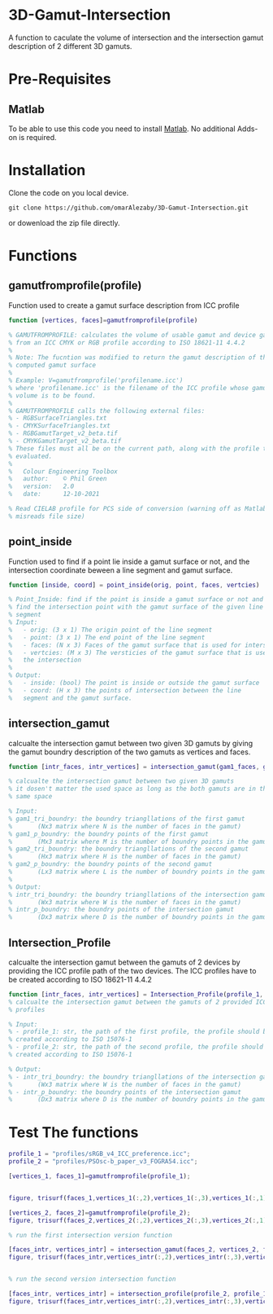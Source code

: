 # 3D-Gamut-Intersection
A function to caculate the volume of intersection and the intersection gamut description of 2 different 3D gamuts.


# Pre-Requisites
## Matlab
To be able to use this code you need to install [Matlab](https://se.mathworks.com/). No additional Adds-on is required.

# Installation
Clone the code on you local device.
```
git clone https://github.com/omarAlezaby/3D-Gamut-Intersection.git
```
or dowenload the zip file directly.

# Functions

## gamutfromprofile(profile)
Function used to create a gamut surface description from ICC profile

```matlab
function [vertices, faces]=gamutfromprofile(profile)

% GAMUTFROMPROFILE: calculates the volume of usable gamut and device gamut 
% from an ICC CMYK or RGB profile according to ISO 18621-11 4.4.2
% 
% Note: The fucntion was modified to return the gamut description of the
% computed gamut surface
%
% Example: V=gamutfromprofile('profilename.icc')
% where 'profilename.icc' is the filename of the ICC profile whose gamut 
% volume is to be found.
%
% GAMUTFROMPROFILE calls the following external files:
% - RGBSurfaceTriangles.txt
% - CMYKSurfaceTriangles.txt
% - RGBGamutTarget_v2_beta.tif
% - CMYKGamutTarget_v2_beta.tif
% These files must all be on the current path, along with the profile to be
% evaluated.
%
%   Colour Engineering Toolbox
%   author:    © Phil Green
%   version:   2.0
%   date:  	   12-10-2021

% Read CIELAB profile for PCS side of conversion (warning off as Matlab
% misreads file size)
```

## point_inside
Function used to find if a point lie inside a gamut surface or not, and the intersection coordinate beween a line segment and gamut surface.
```matlab
function [inside, coord] = point_inside(orig, point, faces, vertcies)

% Point_Inside: find if the point is inside a gamut surface or not and
% find the intersection point with the gamut surface of the given line
% segment
% Input:
%   - orig: (3 x 1) The origin point of the line segment
%   - point: (3 x 1) The end point of the line segment
%   - faces: (N x 3) Faces of the gamut surface that is used for intersection
%   - vertcies: (M x 3) The versticies of the gamut surface that is used for
%   the intersection
%
% Output:
%   - inside: (bool) The point is inside or outside the gamut surface
%   - coord: (H x 3) the points of intersection between the line
%   segment and the gamut surface.
```

## intersection_gamut
calcualte the intersection gamut between two given 3D gamuts by giving the gamut boundry description of the two gamuts as vertices and faces.
```matlab
function [intr_faces, intr_vertices] = intersection_gamut(gam1_faces, gam1_vertices, gam2_faces, gam2_vertices)

% calcualte the intersection gamut between two given 3D gamuts
% it dosen't matter the used space as long as the both gamuts are in the
% same space

% Input: 
% gam1_tri_boundry: the boundry triangllations of the first gamut 
%       (Nx3 matrix where N is the number of faces in the gamut)
% gam1_p_boundry: the boundry points of the first gamut
%       (Mx3 matrix where M is the number of boundry points in the gamut)
% gam2_tri_boundry: the boundry triangllations of the second gamut
%       (Hx3 matrix where H is the number of faces in the gamut)
% gam2_p_boundry: the boundry points of the second gamut
%       (Lx3 matrix where L is the number of boundry points in the gamut)
%
% Output:
% intr_tri_boundry: the boundry triangllations of the intersection gamut
%       (Wx3 matrix where W is the number of faces in the gamut)
% intr_p_boundry: the boundry points of the intersection gamut
%       (Dx3 matrix where D is the number of boundry points in the gamut)
```
## Intersection_Profile
calcualte the intersection gamut between the gamuts of 2 devices by providing the ICC profile path of the two devices. 
The ICC profiles have to be created according to ISO 18621-11 4.4.2
```matlab
function [intr_faces, intr_vertices] = Intersection_Profile(profile_1, profile_2)
% calcualte the intersection gamut between the gamuts of 2 provided ICC
% profiles

% Input: 
% - profile_1: str, the path of the first profile, the profile should be
% created according to ISO 15076-1
% - profile_2: str, the path of the second profile, the profile should be
% created according to ISO 15076-1

% Output:
% - intr_tri_boundry: the boundry triangllations of the intersection gamut
%       (Wx3 matrix where W is the number of faces in the gamut)
% - intr_p_boundry: the boundry points of the intersection gamut
%       (Dx3 matrix where D is the number of boundry points in the gamut)
```

# Test The functions

```matlab
profile_1 = "profiles/sRGB_v4_ICC_preference.icc";
profile_2 = "profiles/PSOsc-b_paper_v3_FOGRA54.icc"; 

[vertices_1, faces_1]=gamutfromprofile(profile_1);


figure, trisurf(faces_1,vertices_1(:,2),vertices_1(:,3),vertices_1(:,1), 'FaceColor','cyan','FaceAlpha',0.3);

[vertices_2, faces_2]=gamutfromprofile(profile_2);
figure, trisurf(faces_2,vertices_2(:,2),vertices_2(:,3),vertices_2(:,1), 'FaceColor','cyan','FaceAlpha',0.3);

% run the first intersection version function

[faces_intr, vertices_intr] = intersection_gamut(faces_2, vertices_2, faces_1, vertices_1);
figure, trisurf(faces_intr,vertices_intr(:,2),vertices_intr(:,3),vertices_intr(:,1), 'FaceColor','cyan','FaceAlpha',0.3);


% run the second version intersection function

[faces_intr, vertices_intr] = intersection_profile(profile_2, profile_1);
figure, trisurf(faces_intr,vertices_intr(:,2),vertices_intr(:,3),vertices_intr(:,1), 'FaceColor','cyan','FaceAlpha',0.3);

```

